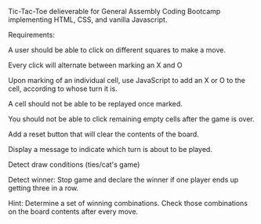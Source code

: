 Tic-Tac-Toe delieverable for General Assembly Coding Bootcamp implementing HTML, CSS, and vanilla Javascript.


Requirements:

A user should be able to click on different squares to make a move.

Every click will alternate between marking an X and O

Upon marking of an individual cell, use JavaScript to add an X or O to the cell, according to whose turn it is.

A cell should not be able to be replayed once marked.

You should not be able to click remaining empty cells after the game is over.

Add a reset button that will clear the contents of the board.

Display a message to indicate which turn is about to be played.

Detect draw conditions (ties/cat's game)

Detect winner: Stop game and declare the winner if one player ends up getting three in a row.

Hint: Determine a set of winning combinations. Check those combinations on the board contents after every move.
